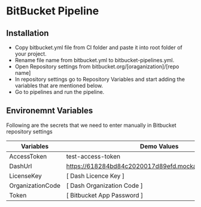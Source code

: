 
# **BitBucket Pipeline**


## Installation
 
- Copy bitbucket.yml file from CI folder and paste it into root folder of your project.
- Rename file name from bitbucket.yml to bitbucket-pipelines.yml.
- Open Repository settings from bitbucket.org/[oraganization]/[repo name]
- In repository settings go to Repository Variables and start adding the variables that are mentioned below. 
- Go to pipelines and run the pipeline.

## Environemnt Variables

Following are the secrets that we need to enter manually in Bitbucket repository settings

| Variables | Demo Values |
| ----------| ---------- |
| AccessToken | test-access-token |
| DashUrl | https://618284bd84c2020017d89efd.mockapi.io/api/kics/github |
| LicenseKey | [ Dash Licence Key ] |
| OrganizationCode | [ Dash Organization Code ] |
| Token | [ Bitbucket App Password ] |